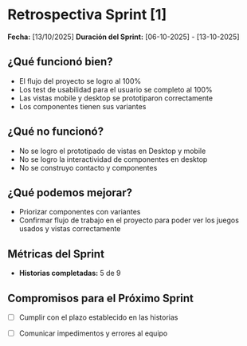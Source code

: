 # Retrospectiva Sprint [1]

**Fecha:** [13/10/2025]
**Duración del Sprint:** [06-10-2025] - [13-10-2025]
## ¿Qué funcionó bien?

- El flujo del proyecto se logro al 100%
- Los test de usabilidad para el usuario se completo al 100%
- Las vistas mobile y desktop se prototiparon correctamente
- Los componentes tienen sus variantes

## ¿Qué no funcionó?

- No se logro el prototipado de vistas en Desktop y mobile 
- No se logro la interactividad de componentes en desktop
- No se construyo contacto y componentes

## ¿Qué podemos mejorar?

- Priorizar componentes con variantes
- Confirmar flujo de trabajo en el proyecto para poder ver los juegos usados y vistas correctamente

## Métricas del Sprint

- **Historias completadas:** 5 de 9

## Compromisos para el Próximo Sprint

- [ ] Cumplir con el plazo establecido en las historias
- [ ] Comunicar impedimentos y errores al equipo





